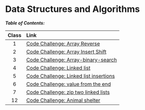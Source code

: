 # Data Structures and Algorithms

***Table of Contents:***

| Class  | Link |
| :----: | :--- |
| 1 | [Code Challenge: Array Reverse](./array_reverse/README.md) |
| 2 | [Code Challenge: Array Insert Shift](./array-insert-shift/README.md) |
| 3 | [Code Challenge: Array-binary-search](./array-binary-search/README.MD) |
| 4 | [Code Challenge: Linked list](/linked_list/README.md) |
| 5 | [Code Challenge: Linked list insertions](/linked_list_insertion/README.md) |
| 6 | [Code Challenge: value from the end](./value_from_the_end/README.md) |
| 7 | [Code Challenge: zip two linked lists](/Zip-two-linked-lists/README.md) |
| 12 | [Code Challenge: Animal shelter](/stack-queue-animal-shelter/README.md) |
